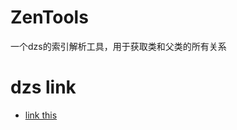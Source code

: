 # ZenTools
一个dzs的索引解析工具，用于获取类和父类的所有关系

# dzs link
- [link this](https://github.com/friendlyhj/ProbeZS)

